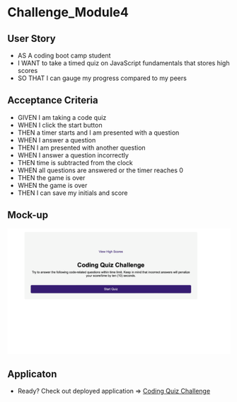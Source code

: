 # Challenge_Module4
## User Story
* AS A coding boot camp student
* I WANT to take a timed quiz on JavaScript fundamentals that stores high scores
* SO THAT I can gauge my progress compared to my peers
## Acceptance Criteria
* GIVEN I am taking a code quiz
* WHEN I click the start button
* THEN a timer starts and I am presented with a question
* WHEN I answer a question
* THEN I am presented with another question
* WHEN I answer a question incorrectly
* THEN time is subtracted from the clock
* WHEN all questions are answered or the timer reaches 0
* THEN the game is over
* WHEN the game is over
* THEN I can save my initials and score
## Mock-up
![](https://github.com/ttngbt06/Challenge_Module4/blob/main/Assets/MockUp_Challenge4.gif)
## Applicaton
* Ready? Check out deployed application => [Coding Quiz Challenge](https://ttngbt06.github.io/Challenge_Module4/)
